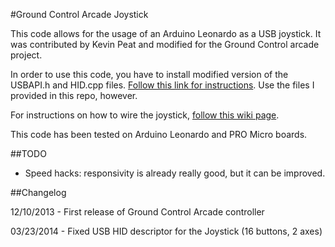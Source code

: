 #Ground Control Arcade Joystick 

This code allows for the usage of an Arduino Leonardo as a USB joystick.
It was contributed by Kevin Peat and modified for the Ground Control arcade project.

In order to use this code, you have to install modified version of the USBAPI.h and HID.cpp files. [Follow this link for instructions](http://www.imaginaryindustries.com/blog/?p=80). Use the files I provided in this repo, however.

For instructions on how to wire the joystick, [follow this wiki page](http://www.samuraicircuits.com/MediaWiki/index.php?title=Ground_Control_Arcade_Box). 

This code has been tested on Arduino Leonardo and PRO Micro boards.

##TODO

- Speed hacks: responsivity is already really good, but it can be improved.

##Changelog

12/10/2013 - First release of Ground Control Arcade controller

03/23/2014 - Fixed USB HID descriptor for the Joystick (16 buttons, 2 axes)

